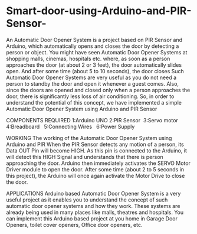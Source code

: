 # Smart-door-using-Arduino-and-PIR-Sensor-
An Automatic Door Opener System is a project based on PIR Sensor and Arduino, which automatically opens and closes the door by detecting a person or object.
You might have seen Automatic Door Opener Systems at shopping malls, cinemas, hospitals etc. where, as soon as a person approaches the door (at about 2 or 3 feet), the door automatically slides open. And after some time (about 5 to 10 seconds), the door closes
Such Automatic Door Opener Systems are very useful as you do not need a person to standby the door and open it whenever a guest comes. Also, since the doors are opened and closed only when a person approaches the door, there is significantly less loss of air conditioning.
So, in order to understand the potential of this concept, we have implemented a simple Automatic Door Opener System using Arduino and PIR Sensor

COMPONENTS REQUIRED
1:Arduino UNO
2:PIR Sensor 
3:Servo motor
4:Breadboard  
5:Connecting Wires  
6:Power Supply 

WORKING
The working of the Automatic Door Opener System using Arduino and PIR When the PIR Sensor detects any motion of a person, its Data OUT Pin will become HIGH. As this pin is connected to the Arduino, it will detect this HIGH Signal and understands that there is person approaching the door.
Arduino then immediately activates the SERVO Motor Driver module to open the door. After some time (about 2 to 5 seconds in this project), the Arduino will once again activate the Motor Drive to close the door. 

APPLICATIONS
Arduino based Automatic Door Opener System is a very useful project as it enables you to understand the concept of such automatic door opener systems and how they work.
These systems are already being used in many places like malls, theatres and hospitals.
You can implement this Arduino based project at you home in Garage Door Openers, toilet cover openers, Office door openers, etc. 

